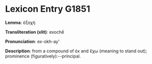 # Lexicon Entry G1851

**Lemma**: ἐξοχή

**Transliteration (xlit)**: exochḗ

**Pronunciation**: ex-okh-ay'

**Description**:
from a compound of ἐκ and ἔχω (meaning to stand out); prominence (figuratively):--principal.
